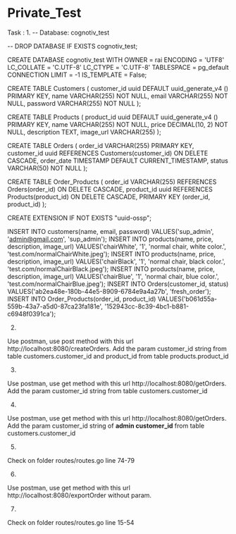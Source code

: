 # Private_Test
Task :
1. 
-- Database: cognotiv_test

-- DROP DATABASE IF EXISTS cognotiv_test;

CREATE DATABASE cognotiv_test
    WITH
    OWNER = rai
    ENCODING = 'UTF8'
    LC_COLLATE = 'C.UTF-8'
    LC_CTYPE = 'C.UTF-8'
    TABLESPACE = pg_default
    CONNECTION LIMIT = -1
    IS_TEMPLATE = False;

CREATE TABLE Customers (
    customer_id uuid DEFAULT uuid_generate_v4 () PRIMARY KEY,
    name VARCHAR(255) NOT NULL,
    email VARCHAR(255) NOT NULL,
    password VARCHAR(255) NOT NULL
);

CREATE TABLE Products (
    product_id uuid DEFAULT uuid_generate_v4 () PRIMARY KEY,
    name VARCHAR(255) NOT NULL,
    price DECIMAL(10, 2) NOT NULL,
    description TEXT,
    image_url VARCHAR(255)
);

CREATE TABLE Orders (
    order_id VARCHAR(255) PRIMARY KEY,
    customer_id uuid REFERENCES Customers(customer_id) ON DELETE CASCADE,
    order_date TIMESTAMP DEFAULT CURRENT_TIMESTAMP,
    status VARCHAR(50) NOT NULL
);

CREATE TABLE Order_Products (
    order_id VARCHAR(255) REFERENCES Orders(order_id) ON DELETE CASCADE,
    product_id uuid REFERENCES Products(product_id) ON DELETE CASCADE,
    PRIMARY KEY (order_id, product_id)
);

CREATE EXTENSION IF NOT EXISTS "uuid-ossp";

INSERT INTO customers(name, email, password) VALUES('sup_admin', 'admin@gmail.com', 'sup_admin');
INSERT INTO products(name, price, description, image_url) VALUES('chairWhite', '1', 'normal chair, white color.', 'test.com/normalChairWhite.jpeg');
INSERT INTO products(name, price, description, image_url) VALUES('chairBlack', '1', 'normal chair, black color.', 'test.com/normalChairBlack.jpeg');
INSERT INTO products(name, price, description, image_url) VALUES('chairBlue', '1', 'normal chair, blue color.', 'test.com/normalChairBlue.jpeg');
INSERT INTO Orders(customer_id, status) VALUES('ab2ea48e-180b-44e5-8909-6784e9a4a27b', 'fresh_order');
INSERT INTO Order_Products(order_id, product_id) VALUES('b061d55a-559b-43a7-a5d0-87ca23fa181e', '152943cc-8c39-4bc1-b881-c6948f0391ca');

2.
Use postman, use post method with this url http://localhost:8080/createOrders. Add the param customer_id string from table customers.customer_id and product_id from table products.product_id

3. 
Use postman, use get method with this url http://localhost:8080/getOrders. Add the param customer_id string from table customers.customer_id

4. 
Use postman, use get method with this url http://localhost:8080/getOrders. Add the param customer_id string of **admin customer_id** from table customers.customer_id

5.
Check on folder routes/routes.go line 74-79

6.
Use postman, use get method with this url http://localhost:8080/exportOrder without param.

7. 
Check on folder routes/routes.go line 15-54
